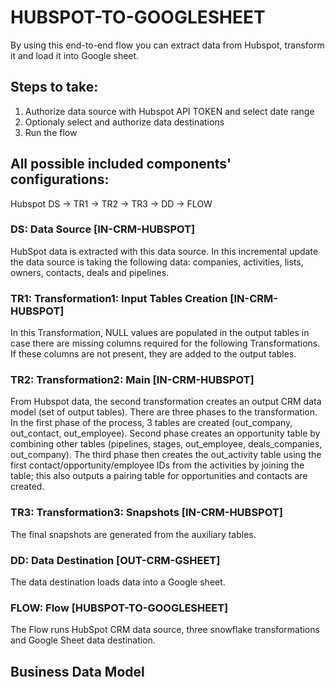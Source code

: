 # HUBSPOT-TO-GOOGLESHEET

By using this end-to-end flow you can extract data from Hubspot, transform it and load it into Google sheet.

## Steps to take:
1. Authorize data source with Hubspot API TOKEN and select date range
2. Optionaly select and authorize data destinations
3. Run the flow

## All possible included components' configurations:

Hubspot DS -> TR1 -> TR2 -> TR3 -> DD -> FLOW


### DS: Data Source [IN-CRM-HUBSPOT]

HubSpot data is extracted with this data source. In this incremental update the data source is taking the following data: companies, activities, lists, owners, contacts, deals and pipelines.

### TR1: Transformation1: Input Tables Creation [IN-CRM-HUBSPOT]

In this Transformation, NULL values are populated in the output tables in case there are missing columns required for the following Transformations. If these columns are not present, they are added to the output tables.

### TR2: Transformation2: Main [IN-CRM-HUBSPOT]

From Hubspot data, the second transformation creates an output CRM data model (set of output tables). There are three phases to the transformation. In the first phase of the process, 3 tables are created (out_company, out_contact, out_employee). Second phase creates an opportunity table by combining other tables (pipelines, stages, out_employee, deals_companies, out_company). The third phase then creates the out_activity table using the first contact/opportunity/employee IDs from the activities by joining the table; this also outputs a pairing table for opportunities and contacts are created.

### TR3: Transformation3: Snapshots [IN-CRM-HUBSPOT]

The final snapshots are generated from the auxiliary tables.

### DD: Data Destination [OUT-CRM-GSHEET]

The data destination loads data into a Google sheet.

### FLOW: Flow [HUBSPOT-TO-GOOGLESHEET]

The Flow runs HubSpot CRM data source, three snowflake transformations and Google Sheet data destination.


## Business Data Model



